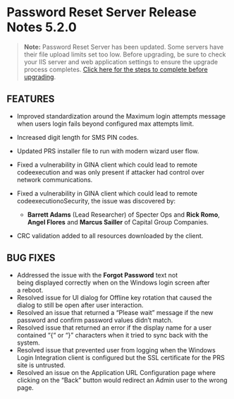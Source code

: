 [title]: # (5.2.0 Release)
[tags]: # (release notes)
[priority]: # (1001)
# Password Reset Server Release Notes 5.2.0

>**Note:** Password Reset Server has been updated. Some servers have their file upload limits set too low. Before upgrading, be sure to check your IIS server and web application settings to ensure the upgrade process completes. [Click here for the steps to complete before upgrading](../installation/upgrade/index.md).

## FEATURES

* Improved standardization around the Maximum login attempts message when users login fails beyond configured max attempts limit.
* Increased digit length for SMS PIN codes.
* Updated PRS installer file to run with modern wizard user flow.
* Fixed a vulnerability in GINA client which could lead to remote codeexecution and was only present if attacker had control over network communications.
* Fixed a vulnerability in GINA client which could lead to remote codeexecutionoSecurity, the issue was discovered by:

   * __Barrett Adams__ (Lead Researcher) of Specter Ops and __Rick Romo__, __Angel Flores__ and __Marcus Sailler__ of Capital Group Companies.

* CRC validation added to all resources downloaded by the client.

## BUG FIXES

* Addressed the issue with the __Forgot Password__ text not being displayed correctly when on the Windows login screen after a reboot.
* Resolved issue for UI dialog for Offline key rotation that caused the dialog to still be open after user interaction.
* Resolved an issue that returned a “Please wait” message if the new password and confirm password values didn’t match.
* Resolved issue that returned an error if the display name for a user contained “{“ or “}” characters when it tried to sync back with the system.
* Resolved issue that prevented user from logging when the Windows Login Integration client is configured but the SSL certificate for the PRS site is untrusted.
* Resolved an issue on the Application URL Configuration page where clicking on the “Back” button would redirect an Admin user to the wrong page.
